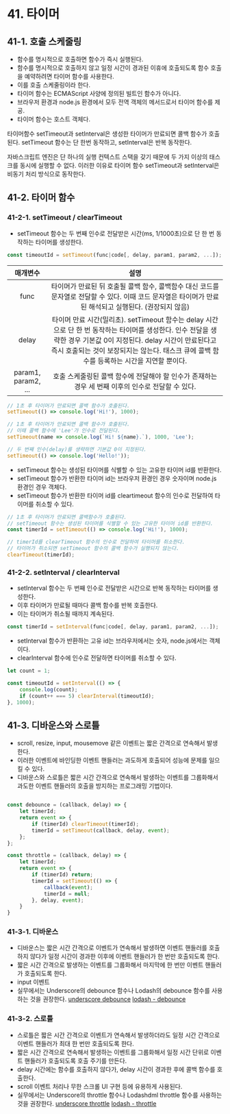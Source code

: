 # 41. 타이머

## 41-1. 호출 스케줄링

- 함수를 명시적으로 호출하면 함수가 즉시 실행된다.
- 함수를 명시적으로 호출하지 않고 일정 시간이 경과된 이휴에 호출되도록 함수 호출을 예약하려면 타이머 함수를 사용한다.
- 이를 호출 스케줄링이라 한다.
- 타이머 함수는 ECMAScript 사양에 정의된 빌트인 함수가 아니다.
- 브라우저 환경과 node.js 환경에서 모두 전역 객체의 메서드로서 타이머 함수를 제공.
- 타이머 함수는 호스트 객체다.


타이머함수 setTimeout과 setInterval은 생성한 타이머가 만료되면 콜백 함수가 호출된다.
setTimeout 함수는 단 한번 동작하고, setInterval은 반복 동작한다.

자바스크립트 엔진은 단 하나의 실행 컨텍스트 스택을 갖기 때문에 두 가지 이상의 태스크를 동시에 실행할 수 없다.
이러한 이유로 타이머 함수 setTimeout과 setInterval은 비동기 처리 방식으로 동작한다.

## 41-2. 타이머 함수

### 41-2-1. setTimeout / clearTimeout

- setTimeout 함수는 두 번째 인수로 전달받은 시간(ms, 1/1000초)으로 단 한 번 동작하는 타이머를 생성한다.

```javascript
const timeoutId = setTimeout(func|code[, delay, param1, param2, ...]);
```

|매개변수|설명|
|:---:|:----:|
|func|타이머가 만료된 뒤 호출될 콜백 함수, 콜백함수 대신 코드를 문자열로 전달할 수 있다. 이때 코드 문자열은 타이머가 만료된 해석되고 실행된다. (권장되지 않음)|
|delay|타이머 만료 시간(밀리초). setTimeout 함수는 delay 시간으로 단 한 번 동작하는 타이머를 생성한다. 인수 전달을 생략한 경우 기본값 0이 지정된다. delay 시간이 만료된다고 즉시 호출되는 것이 보장되지는 않는다. 태스크 큐에 콜백 함수를 등록하는 시간을 지연할 뿐이다.|
|param1, param2, ...|호출 스케줄링된 콜백 함수에 전달해야 할 인수가 존재하는 경우 세 번째 이후의 인수로 전달할 수 있다.|

```javascript
// 1초 후 타이머가 만료되면 콜백 함수가 호출된다.
setTimeout(() => console.log('Hi!'), 1000);

// 1초 후 타이머가 만료되면 콜백 함수가 호출된다.
// 이때 콜백 함수에 'Lee'가 인수로 전달된다.
setTimeout(name => console.log(`Hi! ${name}.`), 1000, 'Lee');

// 두 번째 인수(delay)를 생략하면 기본값 0이 지정된다.
setTimeout(() => console.log('Hello!'));
```

- setTimeout 함수는 생성된 타이머를 식별할 수 있는 고유한 타이머 id를 반환한다.
- setTimeout 함수가 반환한 타이머 id는 브라우저 환경인 경우 숫자이며 node.js 환경인 경우 객체다.
- setTimeout 함수가 반환한 타이머 id를 cleartimeout 함수의 인수로 전달하여 타이머를 취소할 수 있다.

```javascript
// 1초 후 타이머가 만료되면 콜백함수가 호출된다.
// setTimeout 함수는 생성된 타이머를 식별할 수 있는 고유한 타이머 id를 반환한다.
const timerId = setTimeout(() => console.log('Hi!'), 1000);

// timerId를 clearTimeout 함수의 인수로 전달하여 타이머를 취소한다.
// 타이머가 취소되면 setTimeout 함수의 콜백 함수가 실행되지 않는다.
clearTimeout(timerId);
```
### 41-2-2. setInterval / clearInterval

- setInterval 함수는 두 번째 인수로 전달받은 시간으로 반복 동작하는 타이머를 생성한다.
- 이후 타이머가 만료될 때마다 콜백 함수를 반복 호출한다.
- 이는 타이머가 취소될 때까지 계속된다.

```javascript
const timerId = setInterval(func|code[, delay, param1, param2, ...]);
```

- setInterval 함수가 반환하는 고유 id는 브라우저에서는 숫자, node.js에서는 객체이다.
- clearInterval 함수에 인수로 전달하면 타이머를 취소할 수 있다.

```javascript
let count = 1;

const timeoutId = setInterval(() => {
	console.log(count);
	if (count++ === 5) clearInterval(timeoutId);
}, 1000);
```

## 41-3. 디바운스와 스로틀

- scroll, resize, input, mousemove 같은 이벤트는 짧은 간격으로 연속해서 발생한다.
- 이러한 이벤트에 바인딩한 이벤트 핸들러는 과도하게 호출되어 성능에 문제를 일으킬 수 있다.
- 디바운스와 스로틀은 짧은 시간 간격으로 연속해서 발생하는 이벤트를 그룹화해서 과도한 이벤트 핸들러의 호출을 방지하는 프로그래밍 기법이다.

```javascript

const debounce = (callback, delay) => {
	let timerId;
	return event => {
		if (timerId) clearTimeout(timerId);
		timerId = setTimeout(callback, delay, event);
	};
};

const throttle = (callback, delay) => {
	let timerId;
	return event => {
		if (timerId) return;
		timerId = setTimeout(() => {
			callback(event);
			timerId = null;
		}, delay, event);
	}
}
```

### 41-3-1. 디바운스

- 디바운스는 짧은 시간 간격으로 이벤트가 연속해서 발생하면 이벤트 핸들러를 호출하지 않다가 일정 시간이 경과한 이후에 이벤트 핸들러가 한 번만 호출되도록 한다.
- 짧은 시간 간격으로 발생하는 이벤트를 그룹화해서 마지막에 한 번만 이벤트 핸들러가 호출되도록 한다.
- input 이벤트
- 실무에서는 Underscore의 debounce 함수나 Lodash의 debounce 함수를 사용하는 것을 권장한다.
[underscore debounce](https://underscorejs.org/#debounce)
[lodash - debounce](https://lodash.com/docs/4.17.15#debounce)

### 41-3-2. 스로틀

- 스로틀은 짧은 시간 간격으로 이벤트가 연속해서 발생하더라도 일정 시간 간격으로 이벤트 핸들러가 최대 한 번만 호출되도록 한다.
- 짧은 시간 간격으로 연속해서 발생하는 이벤트를 그룹화해서 일정 시간 단위로 이벤트 핸들러가 호출되도록 호출 주기를 만든다.
- delay 시간에는 함수를 호출하지 않다가, delay 시간이 경과한 후에 콜백 함수를 호출한다.
- scroll 이벤트 처리나 무한 스크롤 UI 구현 등에 유용하게 사용된다.
- 실무에서는 Underscore의 throttle 함수나 Lodashdml throttle 함수를 사용하는 것을 권장한다.
[underscore throttle](https://underscorejs.org/#throttle)
[lodash - throttle](https://lodash.com/docs/4.17.15#throttle)
